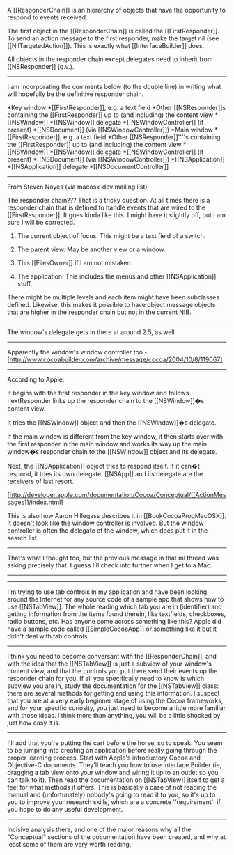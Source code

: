 

A [[ResponderChain]] is an hierarchy of objects that have the opportunity to respond to events received.

The first object in the [[ResponderChain]] is called the [[FirstResponder]]. To send an action message to the first responder, make the target nil (see [[NilTargetedAction]]). This is exactly what [[InterfaceBuilder]] does.

All objects in the responder chain except delegates need to inherit from [[NSResponder]] (q.v.).

----

I am incorporating the comments below (to the double line) in writing what will hopefully be the definitive responder chain.

*Key window
*[[FirstResponder]], e.g. a text field
*Other [[NSResponder]]<nowiki/>s containing the [[FirstResponder]] up to (and including) the content view
*[[NSWindow]]
*[[NSWindow]] delegate
*[[NSWindowController]] (if present)
*[[NSDocument]] (via [[NSWindowController]])
*Main window
*[[FirstResponder]], e.g. a text field
*Other [[NSResponder]]''''s containing the [[FirstResponder]] up to (and including) the content view
*[[NSWindow]]
*[[NSWindow]] delegate
*[[NSWindowController]] (if present)
*[[NSDocument]] (via [[NSWindowController]])
*[[NSApplication]]
*[[NSApplication]] delegate
*[[NSDocumentController]]

----

From Steven Noyes (via macosx-dev mailing list)

The responder chain??? That is a tricky question.  At all times there is 
a responder chain that is defined to handle events that are wired to the [[FirstResponder]].  It goes kinda like this. I might have it slightly off, but I am sure I will be corrected.

1.  The current object of focus.  This might be a text field of a switch.

2.  The parent view.   May be another view or a window.

3.  This [[FilesOwner]] if I am not mistaken.

4.  The application.  This includes the menus and other [[NSApplication]] 
stuff.

There might be multiple levels and each item might have been subclasses defined.  Likewise, this makes it possible to have object message objects that are higher in the responder chain but not in the current NIB.

----

The window's delegate gets in there at around 2.5, as well.

----

Apparently the window's window controller too - [http://www.cocoabuilder.com/archive/message/cocoa/2004/10/8/119067]

----

According to Apple:

It begins with the first responder in the key window and follows nextResponder links up the responder chain to the [[NSWindow]]�s content view.

It tries the [[NSWindow]] object and then the [[NSWindow]]�s delegate.

If the main window is different from the key window, it then starts over with the first responder in the main window and works its way up the main window�s responder chain to the [[NSWindow]] object and its delegate.

Next, the [[NSApplication]] object tries to respond itself. If it can�t respond, it tries its own delegate. [[NSApp]] and its delegate are the receivers of last resort.

[http://developer.apple.com/documentation/Cocoa/Conceptual/[[ActionMessages]]/index.html]

This is also how Aaron Hillegass describes it in [[BookCocoaProgMacOSX]]. It doesn't look like the window controller is involved. But the window controller is often the delegate of the window, which does put it in the search list.

----

That's what I thought too, but the previous message in that ml thread was asking precisely that. I guess I'll check into further when I get to a Mac. 

----
----

I'm trying to use tab controls in my application and have been looking around the Internet for any source code of a sample app that shows how to use [[NSTabView]]. The whole reading which tab you are in (identifier) and getiing information from the items found therein, like textfields, checkboxes, radio buttons, etc. Has anyone come across something like this? Apple did have a sample code called [[SimpleCocoaApp]] or something like it but it didn't deal with tab controls.

----

I think you need to become conversant with the [[ResponderChain]], and with the idea that the [[NSTabView]] is just a subview of your window's content view, and that the controls you put there send their events up the responder chain for you. If all you specifically need to know is which subview you are in, study the documentation for the [[NSTabView]] class: there are several methods for getting and using this information. I suspect that you are at a very early beginner stage of using the Cocoa frameworks, and for your specific curiosity, you just need to become a little more familiar with those ideas. I think more than anything, you will be a little shocked by just how easy it is.

----

I'll add that you're putting the cart before the horse, so to speak. You seem to be jumping into creating an application before really going through the proper learning process. Start with Apple's introductory Cocoa and Objective-C documents. They'll teach you how to use Interface Builder (ie, dragging a tab view onto your window and wiring it up to an outlet so you can talk to it). Then read the documentation on [[NSTabView]] itself to get a feel for what methods it offers. This is basically a case of not reading the manual and (unfortunately) nobody's going to read it to you, so it's up to you to improve your research skills, which are a concrete ''requirement'' if you hope to do any useful development.

----

Incisive analysis there, and one of the major reasons why all the "Conceptual" sections of the documentation have been created, and why at least some of them are very worth reading.
